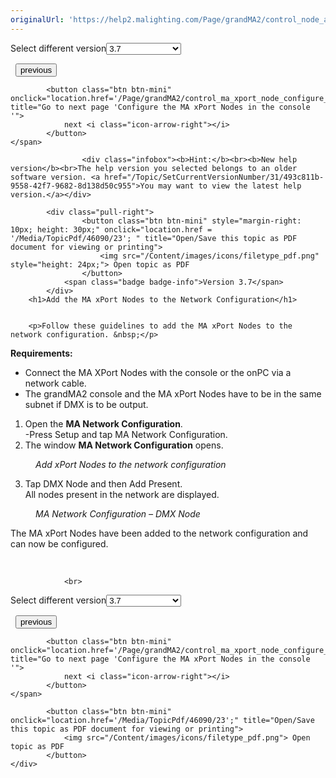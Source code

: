 ```yaml
---
originalUrl: 'https://help2.malighting.com/Page/grandMA2/control_node_add/en/3.7'
---
```


<div class="topic-navigation">

<div class="pull-right">
	<span class="pull-left">


<div class="pull-left">
<form action="/Topic/SetCurrentVersionNumber" class="form-inline" id="frmTagSelector" method="post">	<span class="form-mini">
		<div class="input-prepend"><span class="add-on">Select different version</span><select autocomplete="off" id="versionNumberId" name="versionNumberId" onchange="$(this).closest('#frmTagSelector').submit();" style="width: 120px;"><option value="">- latest -</option>
<option value="6">3.3</option>
<option value="14">3.4</option>
<option value="18">3.5</option>
<option value="21">3.6</option>
<option selected="selected" value="23">3.7</option>
<option value="27">3.8</option>
<option value="31">3.9</option>
</select></div>
		<input data-val="true" data-val-number="The field Int32 must be a number." data-val-required="The Int32 field is required." id="ProductId" name="ProductId" type="hidden" value="11">
		<input id="CurrentGuid" name="CurrentGuid" type="hidden" value="493c811b-9558-42f7-9682-8d138d50c955">
	</span>
</form></div>&nbsp;	</span>
	<span class="pull-right" style="white-space: nowrap;">
			<button class="btn btn-mini" onclick="location.href='/Page/grandMA2/control_ma_xport_node/en/3.7'; " title="Go to previous page 'Control the MA xPort Nodes'">
				<i class="icon-arrow-left"></i> previous
			</button>

			<button class="btn btn-mini" onclick="location.href='/Page/grandMA2/control_ma_xport_node_configure_on_console/en/3.7';" title="Go to next page 'Configure the MA xPort Nodes in the console '">
				next <i class="icon-arrow-right"></i> 
			</button>
	</span>
</div>
<div class="clear-fix" style="margin-bottom: 10px"></div>
</div>

					<div class="infobox"><b>Hint:</b><br><b>New help version</b><br>The help version you selected belongs to an older software version. <a href="/Topic/SetCurrentVersionNumber/31/493c811b-9558-42f7-9682-8d138d50c955">You may want to view the latest help version.</a></div>

			<div class="pull-right">
					<button class="btn btn-mini" style="margin-right: 10px; height: 30px;" onclick="location.href = '/Media/TopicPdf/46090/23'; " title="Open/Save this topic as PDF document for viewing or printing">
						<img src="/Content/images/icons/filetype_pdf.png" style="height: 24px;"> Open topic as PDF
					</button>
				<span class="badge badge-info">Version 3.7</span>
			</div>
		<h1>Add the MA xPort Nodes to the Network Configuration</h1>


		<p>Follow these guidelines to add the MA xPort Nodes to the network configuration. &nbsp;</p>

<p><strong>Requirements:</strong></p>

<ul>
	<li>Connect the MA XPort Nodes with the console or the onPC via a network cable.&nbsp;</li>
	<li>The grandMA2 console and the MA xPort Nodes have to be in the same subnet if DMX&nbsp;is to be output.</li>
</ul>

<ol>
	<li>Open the <strong>MA Network Configuration</strong>.&nbsp;<br>
	-Press <span class="hardkey">Setup</span> and tap <span class="softkey">MA Network Configuration</span>.</li>
	<li>The window <strong>MA Network Configuration</strong> opens.</li>
</ol>

<figure class="caption"><img alt="" src="/Media/Image/menu_network-config_add-xport-node_v3-3.png">
<figcaption><em>Add xPort Nodes to the network configuration</em></figcaption>
</figure>

<ol start="3">
	<li>Tap <span class="softkey">DMX Node</span> and then <span class="softkey">Add Present</span>.<br>
	All nodes present in the network are displayed.</li>
</ol>

<figure class="caption"><img alt="" src="/Media/Image/menu_ma-network-configuration_dmx-node_v3-3.png">
<figcaption><em>MA Network Configuration – DMX Node</em></figcaption>
</figure>

<p>The MA xPort Nodes have been added to the network configuration and can now be configured.&nbsp;</p>

<p>&nbsp;</p>


				<br>
<div class="topic-navigation">

<div class="pull-right">
	<span class="pull-left">


<div class="pull-left">
<form action="/Topic/SetCurrentVersionNumber" class="form-inline" id="frmTagSelector" method="post">	<span class="form-mini">
		<div class="input-prepend"><span class="add-on">Select different version</span><select autocomplete="off" id="versionNumberId" name="versionNumberId" onchange="$(this).closest('#frmTagSelector').submit();" style="width: 120px;"><option value="">- latest -</option>
<option value="6">3.3</option>
<option value="14">3.4</option>
<option value="18">3.5</option>
<option value="21">3.6</option>
<option selected="selected" value="23">3.7</option>
<option value="27">3.8</option>
<option value="31">3.9</option>
</select></div>
		<input data-val="true" data-val-number="The field Int32 must be a number." data-val-required="The Int32 field is required." id="ProductId" name="ProductId" type="hidden" value="11">
		<input id="CurrentGuid" name="CurrentGuid" type="hidden" value="493c811b-9558-42f7-9682-8d138d50c955">
	</span>
</form></div>&nbsp;	</span>
	<span class="pull-right" style="white-space: nowrap;">
			<button class="btn btn-mini" onclick="location.href='/Page/grandMA2/control_ma_xport_node/en/3.7'; " title="Go to previous page 'Control the MA xPort Nodes'">
				<i class="icon-arrow-left"></i> previous
			</button>

			<button class="btn btn-mini" onclick="location.href='/Page/grandMA2/control_ma_xport_node_configure_on_console/en/3.7';" title="Go to next page 'Configure the MA xPort Nodes in the console '">
				next <i class="icon-arrow-right"></i> 
			</button>
	</span>
</div>
	<div class="clear-fix"></div>
	<div class="pull-right">
	
			<button class="btn btn-mini" onclick="location.href='/Media/TopicPdf/46090/23';" title="Open/Save this topic as PDF document for viewing or printing">
				<img src="/Content/images/icons/filetype_pdf.png"> Open topic as PDF
			</button>
	</div>
<div class="clear-fix" style="margin-bottom: 10px"></div>
</div>

	
